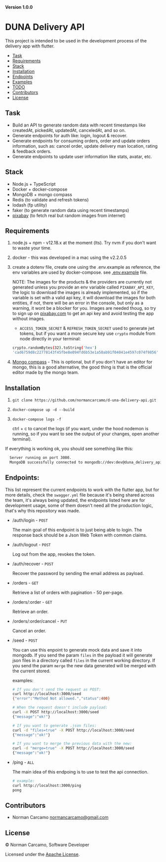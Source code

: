 **Version 1.0.0**

# DUNA Delivery API

This project is intended to be used in the development process
of the delivery app with flutter.

- [Task](#task)
- [Requirements](#requirements)
- [Stack](#stack)
- [Installation](#installation)
- [Endpoints](#endpoints)
- [Examples](/docs/readme/examples.md)
- [TODO](/docs/readme/todo.md)
- [Contributors](#contributors)
- [License](#License)

## Task

- Build an API to generate random data with recent timestamps like
createdAt, pickedAt, updatedAt, canceledAt, and so on.
- Generate endpoints for auth like: login, logout & recover.
- Generate endpoints for consuming orders, order and update orders information,
such as: cancel order, update delivery man location, rating & feedback orders.
- Generate endpoints to update user information like stats, avatar, etc.

## Stack

- Node.js + TypeScript
- Docker + docker-compose
- MongoDB + mongo compass
- Redis (to validate and refresh tokens)
- lodash (fp utility)
- faker (to generate random data using recent timestamps)
- [pixabay](https://pixabay.com/) (to fetch real but random images from internet)

## Requirements

1. node.js + npm - v12.18.x at the moment (lts). Try nvm if you don't want to
waste your time.
2. docker - this was developed in a mac using the v2.2.0.5
3. create a dotenv file, create one using the .env.example as reference, the env variables are used by docker-compose. see [.env.example](/.env.example) file.

    NOTE: The images for the products & the providers are currently not generated unless you provide an env variable called `PIXABAY_API_KEY`, the logic to download the images is already implemented, so if the variable is set with a valid api key, it will download the images for both entities, if not, there will be an error in the console, but only as a warning, it wont be a blocker for you. Images are needed thoug, so try to sign up on [pixabay.com](https://pixabay.com/) to get an api key and avoid testing the app without images.
    - `ACCESS_TOKEN_SECRET` & `REFRESH_TOKEN_SECRET` used to generate jwt tokens, but if you want a more secure key use `crypto` module from node directly in your terminal:
    ```bash
    crypto.randomBytes(32).toString('hex')
    'cad6759d8c22778143f45fbe8e094fd6b53e1a50ab91f04041e4597c074f9856'
    ```
4. [Mongo compass](https://www.mongodb.com/products/compass) - This is optional, but if you don't have an editor for mongo, this is a good alternative, the good thing is that is the official editor made by the mongo team.

## Installation

1. `git clone https://github.com/normancarcamo/d-una-delivery-api.git`

2. `docker-compose up -d --build`

3. `docker-compose logs -f`

    ctrl + c to cancel the logs (if you want, under the hood nodemon is running, so if you want to see the
output of your changes, open another terminal).

If everything is working ok, you should see something like this:
  ```bash
    Server running on port 3000.
    MongoDB successfully connected to mongodb://dev:dev@duna_delivery_api_mongo:27017/dev
  ```

## Endpoints:

This list represent the current endpoints to work with the flutter app, but for more details, check the `swagger.yml` file because it's being shared across the team, it's always being updated, the endpoints listed here are for development usage, some of them doesn't need all the production logic, that's why this repository was made.

- /auth/login - `POST`

    The main goal of this endpoint is to just being able to login.
The response back should be a Json Web Token with common claims.

- /auth/logout - `POST`

    Log out from the app, revokes the token.

- /auth/recover - `POST`

    Recover the password by sending the email address as payload.

- /orders - `GET`

    Retrieve a list of orders with pagination - 50 per-page.

- /orders/:order - `GET`

    Retrieve an order.

- /orders/:order/cancel - `PUT`

    Cancel an order.

- /seed - `POST`

    You can use this enpoint to generate mock data and save it into mongodb. If you send the param `files` in the payload it will generate json files in a directory called `files` in the current working directory.
    If you send the param `merge` the new data generated will be merged with the current stored.

    examples:

    ```bash
    # If you don't send the request as POST:
    curl http://localhost:3000/seed
    {"error":"Method Not allowed.","status":400}

    # When the request doesn't include payload:
    curl -X POST http://localhost:3000/seed
    {"message":"ok!"}

    # If you want to generate .json files:
    curl -d "files=true" -X POST http://localhost:3000/seed
    {"message":"ok!"}

    # If you want to merge the previous data with the new:
    curl -d "merge=true" -X POST http://localhost:3000/seed
    {"message":"ok!"}
    ```

- /ping - `ALL`

  The main idea of this endpoing is to use to test the api connection.

    ```bash
    # example:
    curl http://localhost:3000/ping
    pong
    ```

## Contributors

- Norman Carcamo <normancarcamo@gmail.com>

## License

© Norman Carcamo, Software Developer

Licensed under the [Apache License](LICENSE).
